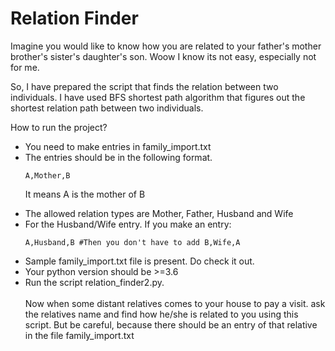 # Relation Finder

Imagine you would like to know how you are related to your father's mother brother's sister's daughter's son.
Woow I know its not easy, especially not for me.

So, I have prepared the script that finds the relation between two individuals. I have used BFS shortest path algorithm that figures out the shortest relation path between two individuals.

How to run the project?

<ul>

<li> You need to make entries in family_import.txt </li>
<li> The entries should be in the following format.<br/>

```
A,Mother,B
```

It means A is the mother of B
</li>
<li> The allowed relation types are Mother, Father, Husband and Wife</li>
<li> For the Husband/Wife entry. If you make an entry:

```
A,Husband,B #Then you don't have to add B,Wife,A
```
</li>
<li> Sample family_import.txt file is present. Do check it out.</li>
<li> Your python version should be >=3.6</li>
<li> Run the script relation_finder2.py.</li>

<br/>
Now when some distant relatives comes to your house to pay a visit. ask the relatives name and find how he/she is related to you using this script.
But be careful, because there should be an entry of that relative in the file family_import.txt
